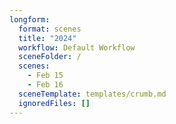 ```yaml
---
longform:
  format: scenes
  title: "2024"
  workflow: Default Workflow
  sceneFolder: /
  scenes:
    - Feb 15
    - Feb 16
  sceneTemplate: templates/crumb.md
  ignoredFiles: []
---
```

